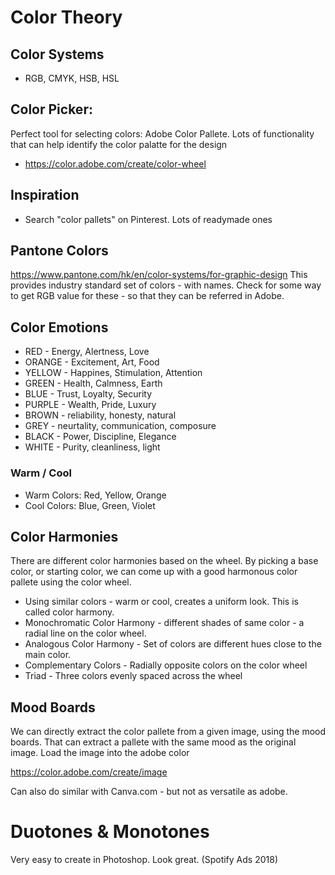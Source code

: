 # Color Theory

## Color Systems
- RGB, CMYK, HSB, HSL

## Color Picker: 
Perfect tool for selecting colors: Adobe Color Pallete. Lots of functionality that can help identify the color palatte for the design
- https://color.adobe.com/create/color-wheel

## Inspiration
- Search "color pallets" on Pinterest. Lots of readymade ones

## Pantone Colors
https://www.pantone.com/hk/en/color-systems/for-graphic-design
This provides industry standard set of colors - with names. Check for some way to get RGB value for these - so that they can be referred in Adobe.

## Color Emotions
- RED - Energy, Alertness, Love
- ORANGE - Excitement, Art, Food
- YELLOW - Happines, Stimulation, Attention
- GREEN - Health, Calmness, Earth
- BLUE - Trust, Loyalty, Security
- PURPLE - Wealth, Pride, Luxury
- BROWN - reliability, honesty, natural
- GREY - neurtality, communication, composure
- BLACK - Power, Discipline, Elegance
- WHITE - Purity, cleanliness, light

### Warm / Cool
- Warm Colors: Red, Yellow, Orange
- Cool Colors: Blue, Green, Violet

## Color Harmonies
There are different color harmonies based on the wheel. By picking a base color, or starting color, we can come up with a good harmonous color pallete using the color wheel.
- Using similar colors - warm or cool, creates a uniform look. This is called color harmony. 
- Monochromatic Color Harmony - different shades of same color - a radial line on the color wheel.
- Analogous Color Harmony - Set of colors are different hues close to the main color.
- Complementary Colors - Radially opposite colors on the color wheel
- Triad - Three colors evenly spaced across the wheel

## Mood Boards
We can directly extract the color pallete from a given image, using the mood boards. That can extract a pallete with the same mood as the original image. Load the image into the adobe color

https://color.adobe.com/create/image

Can also do similar with Canva.com - but not as versatile as adobe.

# Duotones & Monotones
Very easy to create in Photoshop. Look great. (Spotify Ads 2018)
